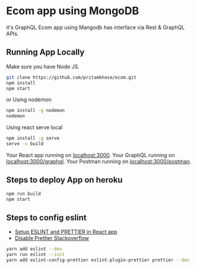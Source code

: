 # Ecom app using MongoDB

it's GraphQL Ecom app using Mangodb has interface via Rest & GraphQL APIs.

## Running App Locally

Make sure you have Node JS.

```sh
git clone https://github.com/pritamkhose/ecom.git
npm install
npm start
```

or Using nodemon

```sh
npm install -g nodemon
nodemon
```

Using react serve local

```sh
npm install -g serve
serve -s build
```

Your React app running on [localhost:3000](http://localhost:3000/).
Your GraphQL running on [localhost:3000/graphql](http://localhost:3000/graphql).
Your Postman running on [localhost:3000/postman](http://localhost:3000/postman).

## Steps to deploy App on heroku

```sh
npm run build
npm start
```

## Steps to config eslint

- [Setup ESLINT and PRETTIER in React app](https://dev.to/knowankit/setup-eslint-and-prettier-in-react-app-357b)
- [Disable Prettier Stackoverflow](https://stackoverflow.com/questions/59876638/disable-prettier-for-a-single-file)

```sh
yarn add eslint --dev
yarn run eslint --init
yarn add eslint-config-prettier eslint-plugin-prettier prettier --dev
```
